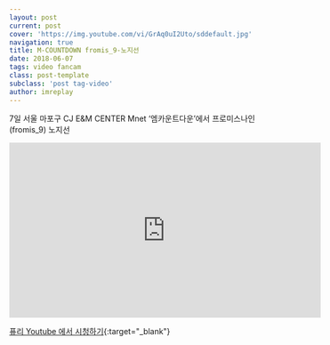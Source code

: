 ```yaml
---
layout: post
current: post
cover: 'https://img.youtube.com/vi/GrAq0uI2Uto/sddefault.jpg'
navigation: true
title: M-COUNTDOWN fromis_9-노지선
date: 2018-06-07
tags: video fancam
class: post-template
subclass: 'post tag-video'
author: imreplay
---
```



7일 서울 마포구 CJ E&M CENTER  Mnet ‘엠카운트다운’에서 프로미스나인(fromis_9) 노지선

<iframe width="560" height="315" src="https://www.youtube.com/embed/GrAq0uI2Uto?rel=0" frameborder="0" allow="autoplay; encrypted-media" allowfullscreen></iframe>


[퓨리 Youtube 에서 시청하기](https://www.youtube.com/watch?v=GrAq0uI2Uto){:target="_blank"}